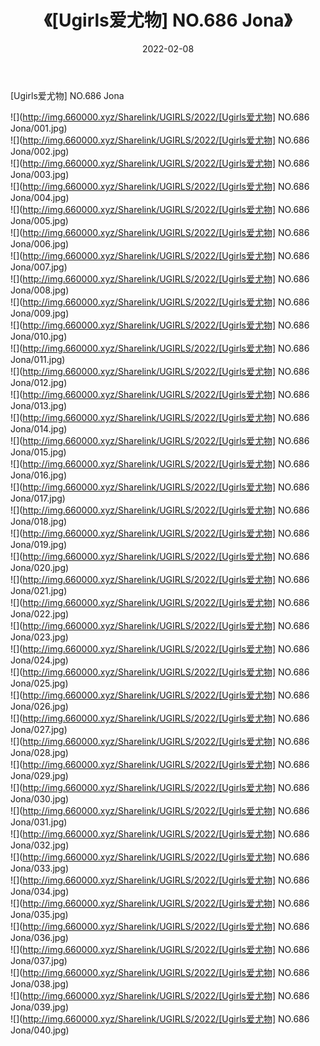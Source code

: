 ﻿---
layout: post
title:  《[Ugirls爱尤物] NO.686 Jona》
date:   2022-02-08
img: http://img.660000.xyz/Sharelink/UGIRLS/2022/[Ugirls爱尤物] NO.686 Jona/000.jpg
categories: [美女, 清纯, 唯美]
---

[Ugirls爱尤物] NO.686 Jona

 ![](http://img.660000.xyz/Sharelink/UGIRLS/2022/[Ugirls爱尤物] NO.686 Jona/001.jpg) <br>![](http://img.660000.xyz/Sharelink/UGIRLS/2022/[Ugirls爱尤物] NO.686 Jona/002.jpg) <br>![](http://img.660000.xyz/Sharelink/UGIRLS/2022/[Ugirls爱尤物] NO.686 Jona/003.jpg) <br>![](http://img.660000.xyz/Sharelink/UGIRLS/2022/[Ugirls爱尤物] NO.686 Jona/004.jpg) <br>![](http://img.660000.xyz/Sharelink/UGIRLS/2022/[Ugirls爱尤物] NO.686 Jona/005.jpg) <br>![](http://img.660000.xyz/Sharelink/UGIRLS/2022/[Ugirls爱尤物] NO.686 Jona/006.jpg) <br>![](http://img.660000.xyz/Sharelink/UGIRLS/2022/[Ugirls爱尤物] NO.686 Jona/007.jpg) <br>![](http://img.660000.xyz/Sharelink/UGIRLS/2022/[Ugirls爱尤物] NO.686 Jona/008.jpg) <br>![](http://img.660000.xyz/Sharelink/UGIRLS/2022/[Ugirls爱尤物] NO.686 Jona/009.jpg) <br>![](http://img.660000.xyz/Sharelink/UGIRLS/2022/[Ugirls爱尤物] NO.686 Jona/010.jpg) <br>![](http://img.660000.xyz/Sharelink/UGIRLS/2022/[Ugirls爱尤物] NO.686 Jona/011.jpg) <br>![](http://img.660000.xyz/Sharelink/UGIRLS/2022/[Ugirls爱尤物] NO.686 Jona/012.jpg) <br>![](http://img.660000.xyz/Sharelink/UGIRLS/2022/[Ugirls爱尤物] NO.686 Jona/013.jpg) <br>![](http://img.660000.xyz/Sharelink/UGIRLS/2022/[Ugirls爱尤物] NO.686 Jona/014.jpg) <br>![](http://img.660000.xyz/Sharelink/UGIRLS/2022/[Ugirls爱尤物] NO.686 Jona/015.jpg) <br>![](http://img.660000.xyz/Sharelink/UGIRLS/2022/[Ugirls爱尤物] NO.686 Jona/016.jpg) <br>![](http://img.660000.xyz/Sharelink/UGIRLS/2022/[Ugirls爱尤物] NO.686 Jona/017.jpg) <br>![](http://img.660000.xyz/Sharelink/UGIRLS/2022/[Ugirls爱尤物] NO.686 Jona/018.jpg) <br>![](http://img.660000.xyz/Sharelink/UGIRLS/2022/[Ugirls爱尤物] NO.686 Jona/019.jpg) <br>![](http://img.660000.xyz/Sharelink/UGIRLS/2022/[Ugirls爱尤物] NO.686 Jona/020.jpg) <br>![](http://img.660000.xyz/Sharelink/UGIRLS/2022/[Ugirls爱尤物] NO.686 Jona/021.jpg) <br>![](http://img.660000.xyz/Sharelink/UGIRLS/2022/[Ugirls爱尤物] NO.686 Jona/022.jpg) <br>![](http://img.660000.xyz/Sharelink/UGIRLS/2022/[Ugirls爱尤物] NO.686 Jona/023.jpg) <br>![](http://img.660000.xyz/Sharelink/UGIRLS/2022/[Ugirls爱尤物] NO.686 Jona/024.jpg) <br>![](http://img.660000.xyz/Sharelink/UGIRLS/2022/[Ugirls爱尤物] NO.686 Jona/025.jpg) <br>![](http://img.660000.xyz/Sharelink/UGIRLS/2022/[Ugirls爱尤物] NO.686 Jona/026.jpg) <br>![](http://img.660000.xyz/Sharelink/UGIRLS/2022/[Ugirls爱尤物] NO.686 Jona/027.jpg) <br>![](http://img.660000.xyz/Sharelink/UGIRLS/2022/[Ugirls爱尤物] NO.686 Jona/028.jpg) <br>![](http://img.660000.xyz/Sharelink/UGIRLS/2022/[Ugirls爱尤物] NO.686 Jona/029.jpg) <br>![](http://img.660000.xyz/Sharelink/UGIRLS/2022/[Ugirls爱尤物] NO.686 Jona/030.jpg) <br>![](http://img.660000.xyz/Sharelink/UGIRLS/2022/[Ugirls爱尤物] NO.686 Jona/031.jpg) <br>![](http://img.660000.xyz/Sharelink/UGIRLS/2022/[Ugirls爱尤物] NO.686 Jona/032.jpg) <br>![](http://img.660000.xyz/Sharelink/UGIRLS/2022/[Ugirls爱尤物] NO.686 Jona/033.jpg) <br>![](http://img.660000.xyz/Sharelink/UGIRLS/2022/[Ugirls爱尤物] NO.686 Jona/034.jpg) <br>![](http://img.660000.xyz/Sharelink/UGIRLS/2022/[Ugirls爱尤物] NO.686 Jona/035.jpg) <br>![](http://img.660000.xyz/Sharelink/UGIRLS/2022/[Ugirls爱尤物] NO.686 Jona/036.jpg) <br>![](http://img.660000.xyz/Sharelink/UGIRLS/2022/[Ugirls爱尤物] NO.686 Jona/037.jpg) <br>![](http://img.660000.xyz/Sharelink/UGIRLS/2022/[Ugirls爱尤物] NO.686 Jona/038.jpg) <br>![](http://img.660000.xyz/Sharelink/UGIRLS/2022/[Ugirls爱尤物] NO.686 Jona/039.jpg) <br>![](http://img.660000.xyz/Sharelink/UGIRLS/2022/[Ugirls爱尤物] NO.686 Jona/040.jpg) <br>